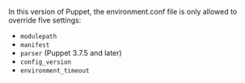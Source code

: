 In this version of Puppet, the environment.conf file is only allowed to override five settings:

* `modulepath`
* `manifest`
* `parser` (Puppet 3.7.5 and later)
* `config_version`
* `environment_timeout`
